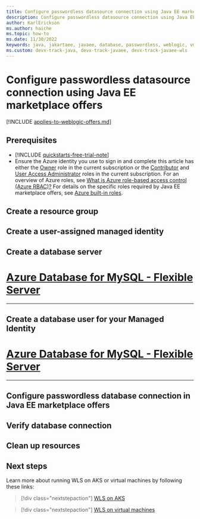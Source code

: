 ```yaml
---
title: Configure passwordless datasource connection using Java EE marketplace offers
description: Configure passwordless datasource connection using Java EE marketplace offers.
author: KarlErickson
ms.author: haiche
ms.topic: how-to
ms.date: 11/30/2022
keywords: java, jakartaee, javaee, database, passwordless, weblogic, vm, aks, kubernetes
ms.custom: devx-track-java, devx-track-javaee, devx-track-javaee-wls
---
```


# Configure passwordless datasource connection using Java EE marketplace offers

[!INCLUDE [applies-to-weblogic-offers.md](includes/applies-to-weblogic-offers.md)]

## Prerequisites

- [!INCLUDE [quickstarts-free-trial-note](../../includes/quickstarts-free-trial-note.md)]
- Ensure the Azure identity you use to sign in and complete this article has either the [Owner](/azure/role-based-access-control/built-in-roles#owner) role in the current subscription or the [Contributor](/azure/role-based-access-control/built-in-roles#contributor) and [User Access Administrator](/azure/role-based-access-control/built-in-roles#user-access-administrator) roles in the current subscription. For an overview of Azure roles, see [What is Azure role-based access control (Azure RBAC)?](/azure/role-based-access-control/overview) For details on the specific roles required by Java EE marketplace offers, see [Azure built-in roles](/azure/role-based-access-control/built-in-roles).

## Create a resource group

## Create a user-assigned managed identity

## Create a database server

# [Azure Database for MySQL - Flexible Server](#tab/mysql)

---

## Create a database user for your Managed Identity

# [Azure Database for MySQL - Flexible Server](#tab/mysql)

---

## Configure passwordless database connection in Java EE marketplace offers 

## Verify database connection

## Clean up resources

## Next steps

Learn more about running WLS on AKS or virtual machines by following these links:

> [!div class="nextstepaction"]
> [WLS on AKS](/azure/virtual-machines/workloads/oracle/weblogic-aks)

> [!div class="nextstepaction"]
> [WLS on virtual machines](/azure/virtual-machines/workloads/oracle/oracle-weblogic)

